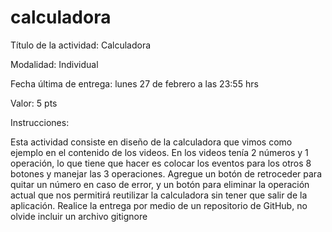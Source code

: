 # calculadora

Título de la actividad: Calculadora

Modalidad: Individual

Fecha última de entrega: lunes 27 de febrero a las 23:55 hrs

Valor: 5 pts

Instrucciones:

Esta actividad consiste en diseño de la calculadora que vimos como ejemplo en el contenido de los videos.
En los videos tenía 2 números y 1 operación, lo que tiene que hacer es colocar los eventos para los otros 8 botones y manejar las 3 operaciones.
Agregue un botón de retroceder para quitar un número en caso de error, y un botón para eliminar la operación actual que nos permitirá reutilizar la calculadora sin tener que salir de la aplicación.
Realice la entrega por medio de un repositorio de GitHub, no olvide incluir un archivo gitignore
